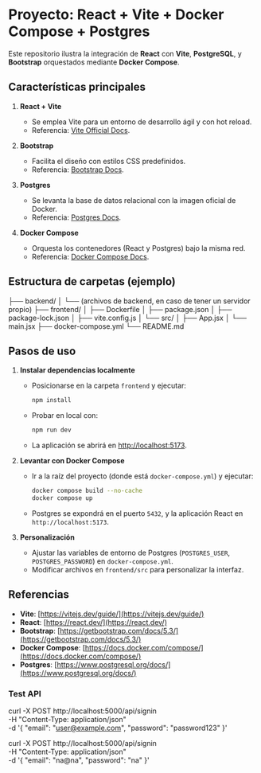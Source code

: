﻿# Proyecto: React + Vite + Docker Compose + Postgres

Este repositorio ilustra la integración de **React** con **Vite**, **PostgreSQL**, y **Bootstrap** orquestados mediante **Docker Compose**.

## Características principales

1. **React + Vite**  
   - Se emplea Vite para un entorno de desarrollo ágil y con hot reload.  
   - Referencia: [Vite Official Docs](https://vitejs.dev/guide/).

2. **Bootstrap**  
   - Facilita el diseño con estilos CSS predefinidos.  
   - Referencia: [Bootstrap Docs](https://getbootstrap.com/docs/5.3/).

3. **Postgres**  
   - Se levanta la base de datos relacional con la imagen oficial de Docker.  
   - Referencia: [Postgres Docs](https://www.postgresql.org/docs/).

4. **Docker Compose**  
   - Orquesta los contenedores (React y Postgres) bajo la misma red.  
   - Referencia: [Docker Compose Docs](https://docs.docker.com/compose/).

## Estructura de carpetas (ejemplo)
├── backend/
│   └── (archivos de backend, en caso de tener un servidor propio)
├── frontend/
│   ├── Dockerfile
│   ├── package.json
│   ├── package-lock.json
│   ├── vite.config.js
│   └── src/
│       ├── App.jsx
│       └── main.jsx
├── docker-compose.yml
└── README.md

## Pasos de uso

1. **Instalar dependencias localmente**  
   - Posicionarse en la carpeta `frontend` y ejecutar:
     ```bash
     npm install
     ```
   - Probar en local con:
     ```bash
     npm run dev
     ```
   - La aplicación se abrirá en <http://localhost:5173>.

2. **Levantar con Docker Compose**  
   - Ir a la raíz del proyecto (donde está `docker-compose.yml`) y ejecutar:
     ```bash
     docker compose build --no-cache
     docker compose up
     ```
   - Postgres se expondrá en el puerto `5432`, y la aplicación React en `http://localhost:5173`.

3. **Personalización**  
   - Ajustar las variables de entorno de Postgres (`POSTGRES_USER`, `POSTGRES_PASSWORD`) en `docker-compose.yml`.  
   - Modificar archivos en `frontend/src` para personalizar la interfaz.

## Referencias

- **Vite**: [https://vitejs.dev/guide/](https://vitejs.dev/guide/)  
- **React**: [https://react.dev/](https://react.dev/)  
- **Bootstrap**: [https://getbootstrap.com/docs/5.3/](https://getbootstrap.com/docs/5.3/)  
- **Docker Compose**: [https://docs.docker.com/compose/](https://docs.docker.com/compose/)  
- **Postgres**: [https://www.postgresql.org/docs/](https://www.postgresql.org/docs/)


### Test API

curl -X POST http://localhost:5000/api/signin \
-H "Content-Type: application/json" \
-d '{
  "email": "user@example.com",
  "password": "password123"
}'


curl -X POST http://localhost:5000/api/signin \
-H "Content-Type: application/json" \
-d '{
  "email": "na@na",
  "password": "na"
}'

